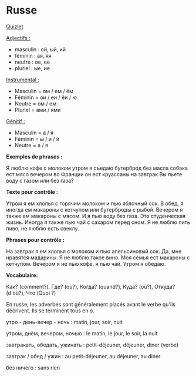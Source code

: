 # Russe

[Quizlet ](https://quizlet.com/fr/640794455/russe-alimentation-l2-flash-cards/)

<u>Adjectifs : </u>
- masculin : ой, ый, ий
- féminin : ая, яя
- neutre : ое, ее
- pluriel : ые, ие

<u>Instrumental : </u>
- Masculin = ом / ем / ём
- Féminin = ои / еи / ёи / ю
- Neutre = ом / ем
- Pluriel = ами / ями

<u>Génitif : </u>
- Masculin = а / я
- Féminin = ы / и / й
- Neutre = а / я

**Exemples de phrases :** 

Я люблю кофе с молоком
утром я съедаю бутерброд без масла
собака ест мясо вечером
во Франции он ест круассаны на завтрак 
Вы пьете воду с газом или без газа? 

**Texte pour contrôle :** 

Утром я ем хлопья с горячим молоком и пью яблочный сок.
В обед, я иногда ем макароны с кетчупом или бутерброды с рыбой.
Вечером я также ем макароны с мясом. И я пью воду без газа.
Это студенческая жизнь. Иногда я также пью чай с сахаром перед сном.
Я не люблю пить пиво, не люблю есть свеклу.

**Phrases pour contrôle :**

На завтрак я ем хлопья с молоком и пью апельсиновый сок.
Да, мне нравятся мадарины. Я не люблю такое вино. Моя семья ест макароны с кетчупом. Вечером я не пью кофе, я пью чай. Утром я обедаю.

**Vocabulaire:**

Как? (comment?), Где? (où?), Когда? (quand?), Куда? (où?), Откуда? (d'où?), Что (Quoi ?)

En russe, les adverbes sont généralement placés avant le verbe qu'ils décrivent. Ils se terminent tous en o. 

утро - день-вечер - ночь : matin, jour, soir, nuit

утром, днём, вечером, ночью : le matin, le jour, le soir, la nuit

завтракать, обедать, ужинать : petit-déjeuner, déjeuner, diner (verbe)

завтрак / обед / ужин : au petit-déjeuner, au déjeuner, au diner

без ничего : sans rien 